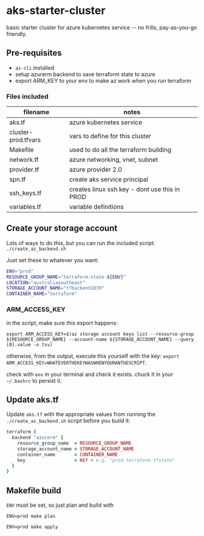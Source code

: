 # aks-starter-cluster

basic starter cluster for azure kubernetes service -- no frills, pay-as-you-go friendly.

## Pre-requisites

* `az-cli` installed
* setup azurerm backend to save terraform state to azure
* export ARM_KEY to your env to make az work when you run terraform

### Files included

| filename | notes |
| --- | --- |
| aks.tf | azure kubernetes service |
| cluster-prod.tfvars | vars to define for this cluster |
| Makefile | used to do all the terraform building |
| network.tf | azure networking, vnet, subnet |
| provider.tf | azure provider 2.0 |
| spn.tf | create aks service principal |
| ssh_keys.tf | creates linux ssh key - dont use this in PROD |
| variables.tf | variable definitions |

## Create your storage account

Lots of ways to do this, but you can run the included script: `./create_az_backend.sh`

Just set these to whatever you want:

```sh
ENV="prod"
RESOURCE_GROUP_NAME="terraform-state-${ENV}"
LOCATION="australiasoutheast"
STORAGE_ACCOUNT_NAME="tfbackend1839"
CONTAINER_NAME="terraform"
```

### ARM_ACCESS_KEY

in the script, make sure this export happens:

`export ARM_ACCESS_KEY=$(az storage account keys list --resource-group ${RESOURCE_GROUP_NAME} --account-name ${STORAGE_ACCOUNT_NAME} --query [0].value -o tsv)`

otherwise, from the output, execute this yourself with the key: `export ARM_ACCESS_KEY=WHATEVERTHEKEYWASWHENYOURANTHESCRIPT`.

check with `env` in your terminal and check it exists. chuck it in your `~/.bashrc` to persist it.

## Update aks.tf

Update `aks.tf` with the appropriate values from running the `./create_az_backend.sh` script before you build it:

```ruby
terraform {
  backend "azurerm" {
    resource_group_name  = RESOURCE_GROUP_NAME
    storage_account_name = STORAGE_ACCOUNT_NAME
    container_name       = CONTAINER_NAME
    key                  = KEY # e.g. "prod.terraform.tfstate"
  }
}
```

## Makefile build

`ENV` must be set, so just plan and build with

`ENV=prod make plan`

`ENV=prod make apply`
